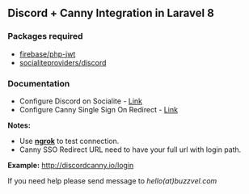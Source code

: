 ## Discord + Canny Integration in Laravel 8

### Packages required

- [firebase/php-jwt ](https://github.com/firebase/php-jwt)
- [socialiteproviders/discord](https://github.com/SocialiteProviders/Discord)


### Documentation
- Configure Discord on Socialite - [Link](https://laravel.com/docs/8.x/socialite)  
- Configure Canny Single Sign On Redirect - [Link](https://help.canny.io/en/articles/1961021-setting-up-single-sign-on-sso-redirect)

**Notes:**  
- Use **[ngrok](https://ngrok.com/)** to test connection.  
- Canny SSO Redirect URL need to have your full url with login path. 


**Example:** http://discordcanny.io/login


If you need help please send message to _hello(at)buzzvel.com_
